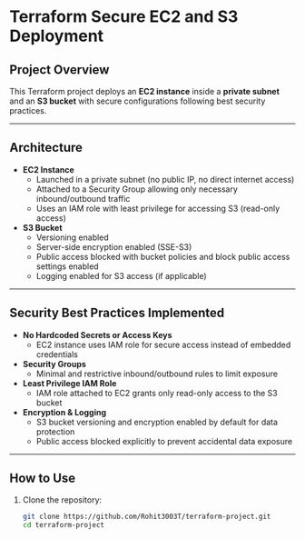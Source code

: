 # Terraform Secure EC2 and S3 Deployment

## Project Overview

This Terraform project deploys an **EC2 instance** inside a **private subnet** and an **S3 bucket** with secure configurations following best security practices.

---

## Architecture

- **EC2 Instance**
  - Launched in a private subnet (no public IP, no direct internet access)
  - Attached to a Security Group allowing only necessary inbound/outbound traffic
  - Uses an IAM role with least privilege for accessing S3 (read-only access)
- **S3 Bucket**
  - Versioning enabled
  - Server-side encryption enabled (SSE-S3)
  - Public access blocked with bucket policies and block public access settings enabled
  - Logging enabled for S3 access (if applicable)

---

## Security Best Practices Implemented

- **No Hardcoded Secrets or Access Keys**
  - EC2 instance uses IAM role for secure access instead of embedded credentials
- **Security Groups**
  - Minimal and restrictive inbound/outbound rules to limit exposure
- **Least Privilege IAM Role**
  - IAM role attached to EC2 grants only read-only access to the S3 bucket
- **Encryption & Logging**
  - S3 bucket versioning and encryption enabled by default for data protection
  - Public access blocked explicitly to prevent accidental data exposure

---

## How to Use

1. Clone the repository:
   ```bash
   git clone https://github.com/Rohit3003T/terraform-project.git
   cd terraform-project
